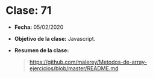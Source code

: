 # Clase: 71

- **Fecha:** 05/02/2020
- **Objetivo de la clase:** Javascript.
- **Resumen de la clase:**

  > https://github.com/malerey/Metodos-de-array-ejercicios/blob/master/README.md
